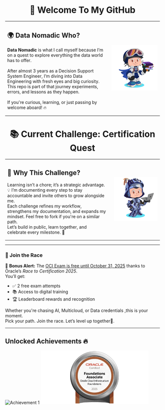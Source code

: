 <div align="center">

  <h1>👋 Welcome To My GitHub</h1>

</div>

<table>
  <tr>
    <td style="vertical-align: top; padding-right: 20px;">
      <h2>🌍 Data Nomadic Who?</h2>
      <p>
        <strong>Data Nomadic</strong> is what I call myself because I’m on a quest to explore everything the data world has to offer.<br/><br/>
        After almost 3 years as a Decision Support System Engineer, I’m diving into Data Engineering with fresh eyes and big curiosity.<br/>
        This repo is part of that journey experiments, errors, and lessons as they happen.<br/><br/>
        If you're curious, learning, or just passing by welcome aboard! 🔥
      </p>
    </td>
    <td>
      <img src="https://github.com/the-data-nomadic/the-data-nomadic/blob/main/p.png" alt="Illustration" width="500"/>
    </td>
  </tr>
</table>

<div align="center">

  <h1>📚 Current Challenge: Certification Quest</h1>

</div>

<table>
  <tr>
    <td style="vertical-align: top; padding-right: 20px;">
      <h2>🚀 Why This Challenge?</h2>
    <p>
  Learning isn’t a chore; it’s a strategic advantage. 💡 I’m documenting every step to stay accountable and invite others to grow alongside me.<br />
  Each challenge refines my workflow, strengthens my documentation, and expands my mindset. Feel free to fork if you're on a similar path.<br />
  Let’s build in public, learn together, and celebrate every milestone. 📖
</p>
    </td>
    <td>
      <img src="https://github.com/the-data-nomadic/the-data-nomadic/blob/main/3.png" alt="Data Nomadic Learning Path" width="550"/>
    </td>
  </tr>
</table>

---

### 🏁 Join the Race

🚨 <strong>Bonus Alert:</strong> The <a href="https://education.oracle.com/race-to-certification-2025?path=afterActivation">OCI Exam is free until October 31, 2025</a> thanks to Oracle’s <em>Race to Certification 2025</em>.<br/>
You’ll get:
<ul>
  <li>✅ 2 free exam attempts</li>
  <li>📚 Access to digital training</li>
  <li>🏆 Leaderboard rewards and recognition</li>
</ul>

Whether you're chasing AI, Multicloud, or Data credentials ,this is your moment.<br/>
Pick your path. Join the race. Let’s level up together🚀.

---
 <div class="container">
    <h2>Unlocked Achievements 🔥</h2>
    <div class="images">
      <img src="https://github.com/the-data-nomadic/the-data-nomadic/blob/main/1.avif" alt="Achievement 1"  style="width: 150px; height: auto;"  />
    <img src="https://github.com/the-data-nomadic/the-data-nomadic/blob/main/2.png" alt="Achievement 1"  style="width: 350px; height: auto;"  />
    </div>
  </div>
